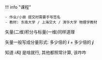 !!! info "课程"

    - 作业/小册 提交时需要手写签名
    - 教材: 东南大学 / 上海交大 / 清华大学 物理学教材

矢量(二维)积分与标量(一维)同样道理

矢量一般写成分量形式: 多少倍的 **$i$** + 多少倍的 **$j$**

知道 $i和j$ 是啥就行, 其他都照常计算, 该咋咋 